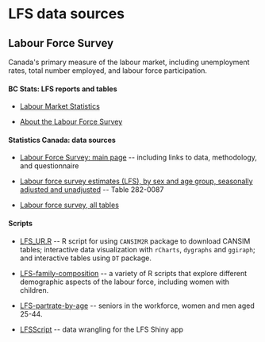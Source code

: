 # LFS data sources


## Labour Force Survey

Canada's primary measure of the labour market, including unemployment rates, total number employed, and labour force participation.



#### BC Stats: LFS reports and tables

* [Labour Market Statistics](http://www2.gov.bc.ca/gov/content/data/statistics/employment-labour/labour-market-statistics)

* [About the Labour Force Survey](http://www2.gov.bc.ca/gov/content/data/statistics/employment-labour/about-labour-force-survey)



#### Statistics Canada: data sources

* [Labour Force Survey: main page](http://www23.statcan.gc.ca/imdb/p2SV.pl?Function=getSurvey&SDDS=3701) -- including links to data, methodology, and questionnaire

* [Labour force survey estimates (LFS), by sex and age group, seasonally adjusted and unadjusted](http://www5.statcan.gc.ca/cansim/a26?id=2820087) -- Table 282-0087

* [Labour force survey, all tables](http://www5.statcan.gc.ca/cansim/a03)



#### Scripts 

- [LFS_UR.R](../scr/LFS_UR.R) -- R script for using `CANSIM2R` package to download CANSIM tables; interactive data visualization with `rCharts`, `dygraphs` and `ggiraph`; and interactive tables using `DT` package.


- [LFS-family-composition](../scr/LFS-family-composition.RMD) -- a variety of R scripts that explore different demographic aspects of the labour force, including women with children.


- [LFS-partrate-by-age](../scr/LFS-partrate-by-age.RMD) -- seniors in the workforce, women and men aged 25-44.


- [LFSScript](../scr/LFSScript.R) -- data wrangling for the LFS Shiny app

